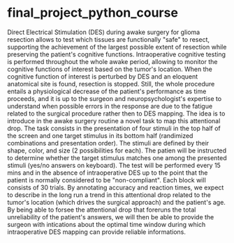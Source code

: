 # final_project_python_course
Direct Electrical Stimulation (DES) during awake surgery for glioma resection allows to test which tissues are functionally "safe" to resect, supporting the achievement of the largest possible extent of resection while preserving the patient's cognitive functions. Intraoperative cognitive testing is performed throughout the whole awake period, allowing to monitor the cognitive functions of interest based on the tumor's location. When the cognitive function of interest is perturbed by DES and an eloquent anatomical site is found, resection is stopped. Still, the whole procedure entails a physiological decrease of the patient's performance as time proceeds, and it is up to the surgeon and neuropsychologist's expertise to understand when possible errors in the response are due to the fatigue related to the surgical procedure rather then to DES mapping. 
The idea is to introduce in the awake surgery routine a novel task to map this attentional drop. The task consists in the presentation of four stimuli in the top half of the screen and one target stimulus in its bottom half (randimized combinations and presentation order). The stimuli are defined by their shape, color, and size (2 possibilities for each). The patien will be instructed to determine whether the target stimulus matches one among the presented stimuli (yes/no answers on keyboard). The test will be performed every 15 mins and in the absence of intraoperative DES up to the point that the patient is normally considered to be "non-compliant". Each block will consists of 30 trials. By annotating accuracy and reaction times, we expect to describe in the long run a trend in this attentional drop related to the tumor's location (which drives the surgical approach) and the patient's age. By being able to forsee the attentional drop that foreruns the total unreliability of the patient's answers, we will then be able to provide the surgeon with intications about the optimal time window during which intraoperative DES mapping can provide reliable informations.  
